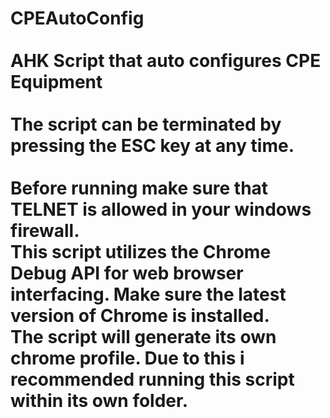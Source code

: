 # CPEAutoConfig<br><br>AHK Script that auto configures CPE Equipment<br><br>The script can be terminated by pressing the ESC key at any time.<br><br>Before running make sure that TELNET is allowed in your windows firewall.<br>This script utilizes the Chrome Debug API for web browser interfacing. Make sure the latest version of Chrome is installed.<br>The script will generate its own chrome profile. Due to this i recommended running this script within its own folder.<br>